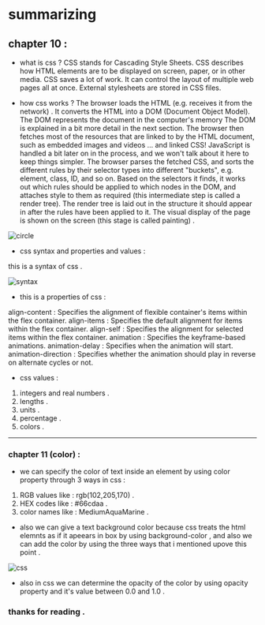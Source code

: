 # summarizing 

## **chapter** 10 :
- what is css ? 
CSS stands for Cascading Style Sheets. CSS describes how HTML elements are to be displayed on screen, paper, or in other media. CSS saves a lot of work. It can control the layout of multiple web pages all at once. External stylesheets are stored in CSS files.

- how css works ? 
 The browser loads the HTML (e.g. receives it from the network) .
 It converts the HTML into a DOM (Document Object Model). The DOM represents the document in the computer's memory The DOM is explained in a bit more detail in the next section.
 The browser then fetches most of the resources that are linked to by the HTML document, such as embedded images  and videos ... and linked CSS! JavaScript is handled a bit later on in the process, and we won't talk about it
here to keep things simpler.
The browser parses the fetched CSS, and sorts the different rules by their selector types into different "buckets", e.g. element, class, ID, and so on. Based on the selectors it finds, it works out which rules should be applied to which nodes in the DOM, and attaches style to them as required (this intermediate step is called a render tree).
The render tree is laid out in the structure it should appear in after the rules have been applied to it.
The visual display of the page is shown on the screen (this stage is called painting) .


![circle](https://developer.mozilla.org/en-US/docs/Learn/CSS/First_steps/How_CSS_works/rendering.svg)

- css syntax and properties and values : 


this is a syntax of css . 


![syntax](https://www.w3schools.com/css/selector.gif)

- this is a properties of css : 

align-content : 	Specifies the alignment of flexible container's items within the flex container.
align-items : 	Specifies the default alignment for items within the flex container.
align-self :  	Specifies the alignment for selected items within the flex container.
animation :  	Specifies the keyframe-based animations.
animation-delay :	Specifies when the animation will start.
animation-direction :	Specifies whether the animation should play in reverse on alternate cycles or not.

- css values : 
1. integers and real numbers . 
2. lengths . 
3. units . 
4. percentage .
5. colors . 

***
### chapter 11 (color) : 

* we can specify the color of text inside an element by using color property through 3 ways in css :
1. RGB values like : rgb(102,205,170) .
2. HEX codes like : #66cdaa .
3. color names like : MediumAquaMarine .

* also we can give a text background color because css treats the html elemnts as if it apeears in box by using background-color , and also we can add the color by using the three ways that i mentioned upove this point . 

![css](https://miro.medium.com/max/1840/1*DyWnyyAO1pzdPx7a7-KEUA.png) 

* also in css we can determine the opacity of the color by using opacity property and it's value between 0.0 and 1.0 . 

### thanks for reading . 